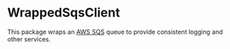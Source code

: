 # WrappedSqsClient

This package wraps an [AWS SQS](https://aws.amazon.com/sqs/) queue to provide consistent logging and other services.
